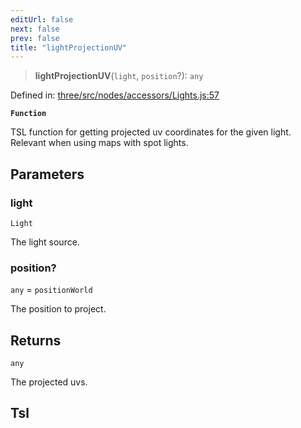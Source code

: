```yaml
---
editUrl: false
next: false
prev: false
title: "lightProjectionUV"
---
```


> **lightProjectionUV**(`light`, `position`?): `any`

Defined in: [three/src/nodes/accessors/Lights.js:57](https://github.com/DefinitelyMaybe/three-i18n/blob/fa57b79433d1c349ffb23a78727299c8d4190136/three/src/nodes/accessors/Lights.js#L57)

**`Function`**

TSL function for getting projected uv coordinates for the given light.
Relevant when using maps with spot lights.

## Parameters

### light

`Light`

The light source.

### position?

`any` = `positionWorld`

The position to project.

## Returns

`any`

The projected uvs.

## Tsl
